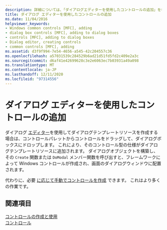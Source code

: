 ```yaml
---
description: 詳細については、「ダイアログエディターを使用したコントロールの追加」を参照してください。
title: ダイアログ エディターを使用したコントロールの追加
ms.date: 11/04/2016
helpviewer_keywords:
- Windows common controls [MFC], adding
- dialog box controls [MFC], adding to dialog boxes
- controls [MFC], adding to dialog boxes
- Dialog editor, creating controls
- common controls [MFC], adding
ms.assetid: d3f9f994-7e54-4656-a545-42c204557c36
ms.openlocfilehash: a57031539c284529b6ad21d51fd5fd2c409e2a3c
ms.sourcegitcommit: d6af41e42699628c3e2e6063ec7b03931a49a098
ms.translationtype: MT
ms.contentlocale: ja-JP
ms.lasthandoff: 12/11/2020
ms.locfileid: "97314556"
---
```

# <a name="using-the-dialog-editor-to-add-controls"></a>ダイアログ エディターを使用したコントロールの追加

ダイアログ [エディター](../windows/dialog-editor.md)を使用してダイアログテンプレートリソースを作成する場合は、コントロールパレットからコントロールをドラッグして、ダイアログボックスにドロップします。 これにより、そのコントロール型の仕様がダイアログテンプレートリソースに追加されます。 ダイアログオブジェクトを構築し、その `Create` 関数または `DoModal` メンバー関数を呼び出すと、フレームワークによって Windows コントロールが作成され、画面のダイアログウィンドウに配置されます。

代わりに、必要 [に応じて手動でコントロールを作成](../mfc/adding-controls-by-hand.md) できます。 これはより多くの作業です。

## <a name="see-also"></a>関連項目

[コントロールの作成と使用](../mfc/making-and-using-controls.md)<br/>
[コントロール](../mfc/controls-mfc.md)
